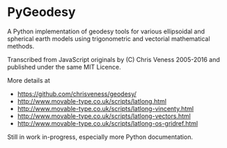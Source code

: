 # PyGeodesy

A Python implementation of geodesy tools for various ellipsoidal
and spherical earth models using trigonometric and vectorial
mathematical methods.

Transcribed from JavaScript originals by (C) Chris Veness 2005-2016
and published under the same MIT Licence.

More details at
- <https://github.com/chrisveness/geodesy/>
- <http://www.movable-type.co.uk/scripts/latlong.html>
- <http://www.movable-type.co.uk/scripts/latlong-vincenty.html>
- <http://www.movable-type.co.uk/scripts/latlong-vectors.html>
- <http://www.movable-type.co.uk/scripts/latlong-os-gridref.html>

Still in work in-progress, especially more Python documentation.
